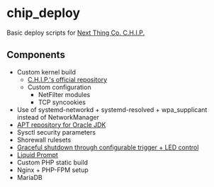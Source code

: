# chip_deploy

Basic deploy scripts for [Next Thing Co. C.H.I.P.](https://getchip.com/pages/chip)

## Components

- Custom kernel build
    - [C.H.I.P.'s official repository](https://github.com/NextThingCo/CHIP-linux/tree/debian/4.4.13-ntc-mlc)
    - Custom configuration
        - NetFilter modules
        - TCP syncookies
- Use of systemd-networkd + systemd-resolved + wpa_supplicant instead of NetworkManager
- [APT repository for Oracle JDK](https://launchpad.net/~webupd8team/+archive/ubuntu/java)
- Sysctl security parameters
- Shorewall rulesets
- [Graceful shutdown through configurable trigger + LED control](https://github.com/fordsfords/blink)
- [Liquid Prompt](https://github.com/nojhan/liquidprompt)
- Custom PHP static build
- Nginx + PHP-FPM setup
- MariaDB
